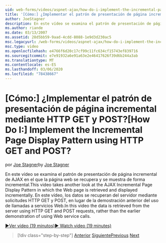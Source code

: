 ```yaml
---
uid: web-forms/videos/aspnet-ajax/how-do-i-implement-the-incremental-page-display-pattern-using-http-get-and-post
title: '[Cómo:] ¿Implementar el patrón de presentación de página incremental mediante HTTP GET y POST? | Microsoft Docs'
author: JoeStagner
description: En este vídeo se examina el patrón de presentación de página incremental de AJAX en el que la página web se recupera y se muestra de forma incremental. En este vídeo...
ms.author: riande
ms.date: 03/13/2007
ms.assetid: 28d5bb59-9aad-4cdd-8088-1e9d3d230ac5
msc.legacyurl: /web-forms/videos/aspnet-ajax/how-do-i-implement-the-incremental-page-display-pattern-using-http-get-and-post
msc.type: video
ms.openlocfilehash: e4766f6d20c17cf99c11fc634cf15743ef839716
ms.sourcegitcommit: e7e91932a6e91a63e2e46417626f39d6b244a3ab
ms.translationtype: MT
ms.contentlocale: es-ES
ms.lasthandoff: 03/06/2020
ms.locfileid: "78438667"
---
```

# <a name="how-do-i-implement-the-incremental-page-display-pattern-using-http-get-and-post"></a><span data-ttu-id="56a9a-105">[Cómo:] ¿Implementar el patrón de presentación de página incremental mediante HTTP GET y POST?</span><span class="sxs-lookup"><span data-stu-id="56a9a-105">[How Do I:] Implement the Incremental Page Display Pattern using HTTP GET and POST?</span></span>

<span data-ttu-id="56a9a-106">por [Joe Stagner](https://github.com/JoeStagner)</span><span class="sxs-lookup"><span data-stu-id="56a9a-106">by [Joe Stagner](https://github.com/JoeStagner)</span></span>

<span data-ttu-id="56a9a-107">En este vídeo se examina el patrón de presentación de página incremental de AJAX en el que la página web se recupera y se muestra de forma incremental.</span><span class="sxs-lookup"><span data-stu-id="56a9a-107">This video takes another look at the AJAX Incremental Page Display Pattern in which the Web page is retrieved and displayed incrementally.</span></span> <span data-ttu-id="56a9a-108">En este vídeo, los datos se recuperan del servidor mediante solicitudes HTTP GET y POST, en lugar de la demostración anterior del uso de llamadas a servicios Web.</span><span class="sxs-lookup"><span data-stu-id="56a9a-108">In this video the data is retrieved from the server using HTTP GET and POST requests, rather than the earlier demonstration of using Web service calls.</span></span>

[<span data-ttu-id="56a9a-109">&#9654;Ver vídeo (19 minutos)</span><span class="sxs-lookup"><span data-stu-id="56a9a-109">&#9654; Watch video (19 minutes)</span></span>](https://channel9.msdn.com/Blogs/ASP-NET-Site-Videos/how-do-i-implement-the-incremental-page-display-pattern-using-http-get-and-post)

> [!div class="step-by-step"]
> <span data-ttu-id="56a9a-110">[Anterior](how-do-i-implement-the-ajax-incremental-page-display-pattern.md)
> [Siguiente](how-do-i-use-the-aspnet-ajax-updateprogress-control.md)</span><span class="sxs-lookup"><span data-stu-id="56a9a-110">[Previous](how-do-i-implement-the-ajax-incremental-page-display-pattern.md)
[Next](how-do-i-use-the-aspnet-ajax-updateprogress-control.md)</span></span>
